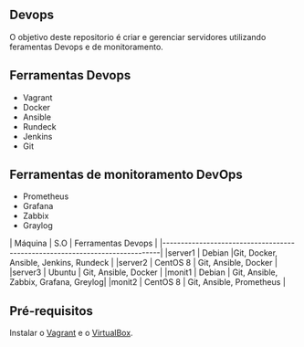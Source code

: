 ## Devops

O objetivo deste repositorio é criar e gerenciar servidores utilizando feramentas Devops e de monitoramento.

## Ferramentas Devops

- Vagrant
- Docker
- Ansible
- Rundeck
- Jenkins
- Git

## Ferramentas de monitoramento DevOps

- Prometheus
- Grafana
- Zabbix
- Graylog

| Máquina             |      S.O      |        Ferramentas Devops             |
|-----------------------------------------------------------------------------|
|server1              |    Debian     |Git, Docker, Ansible, Jenkins, Rundeck |
|server2              |    CentOS 8   | Git, Ansible, Docker                  |
|server3              |    Ubuntu     | Git, Ansible, Docker                  |
|monit1               |    Debian     | Git, Ansible, Zabbix, Grafana, Greylog|
|monit2               |    CentOS  8  | Git, Ansible, Prometheus              |                  

## Pré-requisitos

Instalar o [Vagrant](https://www.vagrantup.com/) e o [VirtualBox](https://www.virtualbox.org/).



